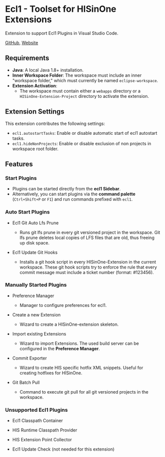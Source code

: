 # Ecl1 - Toolset for HISinOne Extensions

Extension to support Ecl1 Plugins in Visual Studio Code.

[GitHub](https://github.com/his-eg/ecl1),
[Website](https://ecl1.sourceforge.net)

## Requirements

* **Java**: A local Java 1.8+ installation.
* **Inner Workspace Folder**: The workspace must include an inner "workspace folder," which must currently be named `eclipse-workspace`.
* **Extension Activation**:
  - The workspace must contain either a `webapps` directory or a `HISinOne-Extension-Project` directory to activate the extension.

## Extension Settings

This extension contributes the following settings:

* `ecl1.autostartTasks`: Enable or disable automatic start of ecl1 autostart tasks.
* `ecl1.hideNonProjects`: Enable or disable exclusion of non projects in workspace root folder.


## Features

### Start Plugins

* Plugins can be started directly from the **ecl1 Sidebar**.
* Alternatively, you can start plugins via the **command palette** (`Ctrl+Shift+P` or `F1`) and run commands prefixed with `ecl1`.

### Auto Start Plugins

* Ecl1 Git Auto Lfs Prune
    * Runs git lfs prune in every git versioned project in the workspace. Git lfs prune deletes local copies of LFS files that are old, thus freeing up disk space.

* Ecl1 Update Git Hooks
    * Installs a git hook script in every HISinOne-Extension in the current workspace. These git hook scripts try to enforce the rule that every commit message must include a ticket number (format: #123456).


### Manually Started Plugins

* Preference Manager
    * Manager to configure preferences for ecl1.

* Create a new Extension
    * Wizard to create a HISinOne-extension skeleton.

* Import existing Extensions
    * Wizard to import Extensions. The used build server can be configured in the **Preference Manager**.
* Commit Exporter
    * Wizard to create HIS specific hotfix XML snippets. Useful for creating hotfixes for HISinOne.

* Git Batch Pull
    * Command to execute git pull for all git versioned projects in the workspace.

### Unsupported Ecl1 Plugins

* Ecl1 Classpath Container

* HIS Runtime Classpath Provider

* HIS Extension Point Collector

* Ecl1 Update Check (not needed for this extension)

